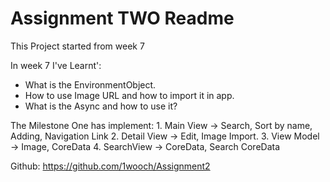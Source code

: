 
#  Assignment TWO Readme

This Project started from week 7

In week 7 I've Learnt':
 - What is the EnvironmentObject.
 - How to use Image URL and how to import it in app.
 - What is the Async and how to use it?
 
The Milestone One has implement: 
    1. Main View -> Search, Sort by name, Adding, Navigation Link
    2. Detail View -> Edit, Image Import.
    3. View Model -> Image, CoreData
    4. SearchView -> CoreData, Search CoreData 

Github:
https://github.com/1wooch/Assignment2
